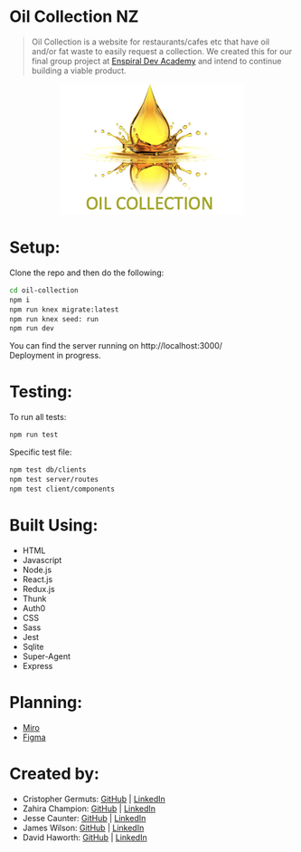 # Oil Collection NZ 

> Oil Collection is a website for restaurants/cafes etc that have oil and/or fat waste to easily request a collection. We created this for our final group project at [Enspiral Dev Academy](https://devacademy.co.nz/) and intend to continue building a viable product. 

<p align="center">
  <img src="./server/public/Oil-Collection.png">
</p>

# Setup:
Clone the repo and then do the following:

```sh
cd oil-collection
npm i
npm run knex migrate:latest
npm run knex seed: run
npm run dev
```

You can find the server running on http://localhost:3000/
<br>
Deployment in progress.

# Testing:
To run all tests:
```sh
npm run test
```
Specific test file:
```sh
npm test db/clients
npm test server/routes
npm test client/components
```

# Built Using:
* HTML
* Javascript
* Node.js
* React.js
* Redux.js
* Thunk
* Auth0
* CSS
* Sass
* Jest
* Sqlite
* Super-Agent
* Express

# Planning:
* [Miro](https://miro.com/app/board/o9J_lvCVk5g=/)
* [Figma](https://www.figma.com/file/N0RBLww3uDAUa97WQ8LSv9/OIL-COLLECTION?node-id=0%3A1)


# Created by: 
* Cristopher Germuts: [GitHub](https://github.com/cristophergc) | [LinkedIn](https://www.linkedin.com/in/cristopher-germuts-19591538/)
* Zahira Champion: [GitHub](https://github.com/zahira-champion) | [LinkedIn](https://www.linkedin.com/in/zahira-jasmine-c-1a6317b4/)
* Jesse Caunter: [GitHub](https://github.com/jessecaunter) | [LinkedIn](https://www.linkedin.com/in/jessecaunter/)
* James Wilson: [GitHub](https://github.com/james-wilson-21) | [LinkedIn](https://www.linkedin.com/in/james-wilson-72b0a077/)
* David Haworth: [GitHub](https://github.com/davehaworth) | [LinkedIn](https://www.linkedin.com/in/david-haworth-130596222/)